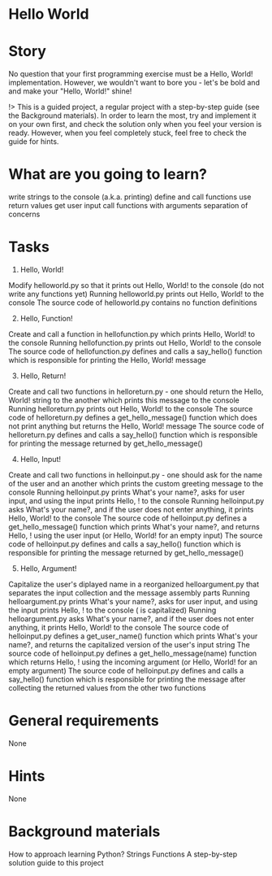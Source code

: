 # Hello World

# Story
No question that your first programming exercise must be a Hello, World! implementation. However, we wouldn't want to bore you - let's be bold and and make your "Hello, World!" shine!

!> This is a guided project, a regular project with a step-by-step guide (see the Background materials). In order to learn the most, try and implement it on your own first, and check the solution only when you feel your version is ready. However, when you feel completely stuck, feel free to check the guide for hints.

# What are you going to learn?
write strings to the console (a.k.a. printing)
define and call functions
use return values
get user input
call functions with arguments
separation of concerns

# Tasks
1. Hello, World!

Modify helloworld.py so that it prints out Hello, World! to the console (do not write any functions yet)
Running helloworld.py prints out Hello, World! to the console
The source code of helloworld.py contains no function definitions

2. Hello, Function!

Create and call a function in hellofunction.py which prints Hello, World! to the console
Running hellofunction.py prints out Hello, World! to the console
The source code of hellofunction.py defines and calls a say_hello() function which is responsible for printing the Hello, World! message

3. Hello, Return!

Create and call two functions in helloreturn.py - one should return the Hello, World! string to the another which prints this message to the console
Running helloreturn.py prints out Hello, World! to the console
The source code of helloreturn.py defines a get_hello_message() function which does not print anything but returns the Hello, World! message
The source code of helloreturn.py defines and calls a say_hello() function which is responsible for printing the message returned by get_hello_message()

4. Hello, Input!

Create and call two functions in helloinput.py - one should ask for the name of the user and an another which prints the custom greeting message to the console
Running helloinput.py prints What's your name?, asks for user input, and using the input prints Hello, <name>! to the console
Running helloinput.py asks What's your name?, and if the user does not enter anything, it prints Hello, World! to the console
The source code of helloinput.py defines a get_hello_message() function which prints What's your name?, and returns Hello, <name>! using the user input (or Hello, World! for an empty input)
The source code of helloinput.py defines and calls a say_hello() function which is responsible for printing the message returned by get_hello_message()

5. Hello, Argument!

Capitalize the user's diplayed name in a reorganized helloargument.py that separates the input collection and the message assembly parts
Running helloargument.py prints What's your name?, asks for user input, and using the input prints Hello, <Name>! to the console (<Name> is capitalized)
Running helloargument.py asks What's your name?, and if the user does not enter anything, it prints Hello, World! to the console
The source code of helloinput.py defines a get_user_name() function which prints What's your name?, and returns the capitalized version of the user's input string
The source code of helloinput.py defines a get_hello_message(name) function which returns Hello, <name>! using the incoming argument (or Hello, World! for an empty argument)
The source code of helloinput.py defines and calls a say_hello() function which is responsible for printing the message after collecting the returned values from the other two functions

# General requirements
None

# Hints
None

# Background materials
How to approach learning Python?
Strings
Functions
A step-by-step solution guide
to this project
